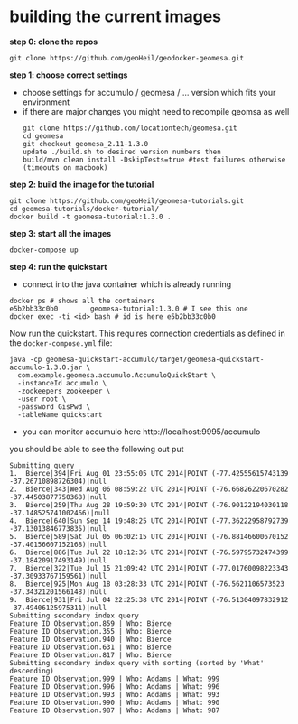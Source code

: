 # building the current images

**step 0: clone the repos**

`git clone https://github.com/geoHeil/geodocker-geomesa.git`

**step 1: choose correct settings**

- choose settings for accumulo / geomesa / ... version which fits your environment
- if there are major changes you might need to recompile geomsa as well
	```
	git clone https://github.com/locationtech/geomesa.git
	cd geomesa
	git checkout geomesa_2.11-1.3.0
	update ./build.sh to desired version numbers then
	build/mvn clean install -DskipTests=true #test failures otherwise (timeouts on macbook)
	```

**step 2: build the image for the tutorial**
```
git clone https://github.com/geoHeil/geomesa-tutorials.git
cd geomesa-tutorials/docker-tutorial/
docker build -t geomesa-tutorial:1.3.0 .
```

**step 3: start all the images**

```
docker-compose up
```

**step 4: run the quickstart**

- connect into the java container which is already running
```
docker ps # shows all the containers
e5b2bb33c0b0        geomesa-tutorial:1.3.0 # I see this one
docker exec -ti <id> bash # id is here e5b2bb33c0b0
```

Now run the quickstart. This requires connection credentials as defined in the `docker-compose.yml` file:

```
java -cp geomesa-quickstart-accumulo/target/geomesa-quickstart-accumulo-1.3.0.jar \
  com.example.geomesa.accumulo.AccumuloQuickStart \
  -instanceId accumulo \
  -zookeepers zookeeper \
  -user root \
  -password GisPwd \
  -tableName quickstart
```
- you can monitor accumulo here http://localhost:9995/accumulo

you should be able to see the following out put

```
Submitting query
1.  Bierce|394|Fri Aug 01 23:55:05 UTC 2014|POINT (-77.42555615743139 -37.26710898726304)|null
2.  Bierce|343|Wed Aug 06 08:59:22 UTC 2014|POINT (-76.66826220670282 -37.44503877750368)|null
3.  Bierce|259|Thu Aug 28 19:59:30 UTC 2014|POINT (-76.90122194030118 -37.148525741002466)|null
4.  Bierce|640|Sun Sep 14 19:48:25 UTC 2014|POINT (-77.36222958792739 -37.13013846773835)|null
5.  Bierce|589|Sat Jul 05 06:02:15 UTC 2014|POINT (-76.88146600670152 -37.40156607152168)|null
6.  Bierce|886|Tue Jul 22 18:12:36 UTC 2014|POINT (-76.59795732474399 -37.18420917493149)|null
7.  Bierce|322|Tue Jul 15 21:09:42 UTC 2014|POINT (-77.01760098223343 -37.30933767159561)|null
8.  Bierce|925|Mon Aug 18 03:28:33 UTC 2014|POINT (-76.5621106573523 -37.34321201566148)|null
9.  Bierce|931|Fri Jul 04 22:25:38 UTC 2014|POINT (-76.51304097832912 -37.49406125975311)|null
Submitting secondary index query
Feature ID Observation.859 | Who: Bierce
Feature ID Observation.355 | Who: Bierce
Feature ID Observation.940 | Who: Bierce
Feature ID Observation.631 | Who: Bierce
Feature ID Observation.817 | Who: Bierce
Submitting secondary index query with sorting (sorted by 'What' descending)
Feature ID Observation.999 | Who: Addams | What: 999
Feature ID Observation.996 | Who: Addams | What: 996
Feature ID Observation.993 | Who: Addams | What: 993
Feature ID Observation.990 | Who: Addams | What: 990
Feature ID Observation.987 | Who: Addams | What: 987
```